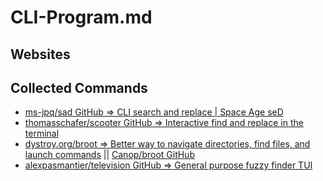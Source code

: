 # CLI-Program.md

## Websites

## Collected Commands

* [ms-jpq/sad GitHub => CLI search and replace | Space Age seD](https://github.com/ms-jpq/sad)
* [thomasschafer/scooter GitHub => Interactive find and replace in the terminal](https://github.com/thomasschafer/scooter)
* [dystroy.org/broot => Better way to navigate directories, find files, and launch commands](https://dystroy.org/broot/) || [Canop/broot GitHub](https://github.com/Canop/broot)
* [alexpasmantier/television GitHub => General purpose fuzzy finder TUI](https://github.com/alexpasmantier/television)
